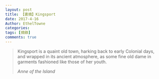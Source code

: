 ```yaml
---
layout: post
title: 【書摘】Kingsport
date: 2017-4-16
Author: EthelTowne
categories: 
tags: [摘錄]
comments: true
--- 
```


> Kingsport is a quaint old town, harking back to early Colonial days,
> and wrapped in its ancient atmosphere, as some fine old dame in garments
> fashioned like those of her youth.
>
> *Anne of the Island* 

